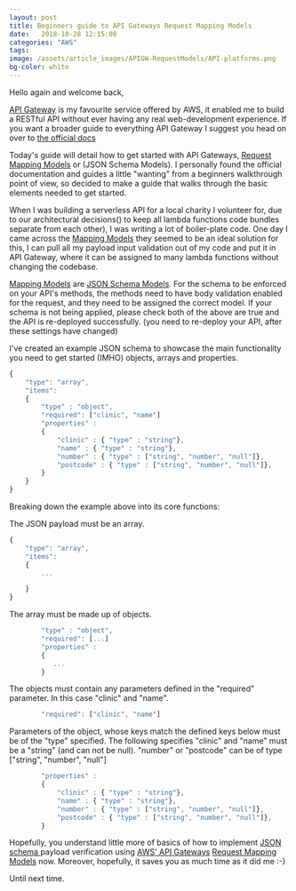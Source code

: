 ```yaml
---
layout: post
title: Beginners guide to API Gateways Request Mapping Models
date:   2018-10-28 12:15:00
categories: "AWS" 
tags:
image: /assets/article_images/APIGW-RequestModels/API-platforms.png
bg-color: white
---
```


Hello again and welcome back, 

[API Gateway](https://aws.amazon.com/api-gateway/) is my favourite service offered by AWS, it enabled me to build a RESTful API without ever having any real web-development experience. If you want a broader guide to everything API Gateway I suggest you head on over to [the official docs](https://docs.aws.amazon.com/apigateway/latest/developerguide/welcome.html)


Today's guide will detail how to get started with API Gateways, [Request Mapping Models](https://docs.aws.amazon.com/apigateway/latest/developerguide/models-mappings.html) or (JSON Schema Models). I personally found the official documentation and guides a little "wanting" from a beginners walkthrough point of view, so decided to make a guide that walks through the basic elements needed to get started.


When I was building a serverless API for a local charity I volunteer for, due to our architectural decisions() to keep all lambda functions code bundles separate from each other), I was writing a lot of boiler-plate code. One day I came across the [Mapping Models](https://docs.aws.amazon.com/apigateway/latest/developerguide/models-mappings.html) they seemed to be an ideal solution for this, I can pull all my payload input validation out of my code and put it in API Gateway, where it can be assigned to many lambda functions without changing the codebase. 


[Mapping Models](https://docs.aws.amazon.com/apigateway/latest/developerguide/models-mappings.html) are [JSON Schema Models](https://json-schema.org/understanding-json-schema/). For the schema to be enforced on your API's methods, the methods need to have body validation enabled for the request, and they need to be assigned the correct model. If your schema is not being applied, please check both of the above are true and the API is re-deployed successfully. (you need to re-deploy your API, after these settings have changed)


I've created an example JSON schema to showcase the main functionality you need to get started (IMHO) objects, arrays and properties. 

```javascript
{
    "type": "array",
    "items": 
    {
        "type" : "object",
        "required": ["clinic", "name"]
        "properties" : 
        {
            "clinic" : { "type" : "string"},
            "name" : { "type" : "string"},
            "number" : { "type" : ["string", "number", "null"]},
            "postcode" : { "type" : ["string", "number", "null"]},      
        }
    }
}

```
Breaking down the example above into its core functions:

The JSON payload must be an array.
```javascript
{
    "type": "array",
    "items": 
    {
        ...

    }
}

```

The array must be made up of objects.
```javascript
        "type" : "object",
        "required": [...]
        "properties" : 
        {
           ...    
        }

```

The objects must contain any parameters defined in the "required" parameter. In this case "clinic" and "name".
```javascript
        "required": ["clinic", "name"]
```

Parameters of the object, whose keys match the defined keys below must be of the "type" specified. The following specifies "clinic" and "name" must be a "string" (and can not be null). "number" or "postcode" can be of type ["string", "number", "null"]
```javascript   
        "properties" : 
        {
            "clinic" : { "type" : "string"},
            "name" : { "type" : "string"},
            "number" : { "type" : ["string", "number", "null"]},
            "postcode" : { "type" : ["string", "number", "null"]},    
        }
```

Hopefully, you understand little more of basics of how to implement [JSON schema ](https://json-schema.org/understanding-json-schema/) payload verification using [AWS' API Gateways](https://aws.amazon.com/api-gateway/) [Request Mapping Models](https://docs.aws.amazon.com/apigateway/latest/developerguide/models-mappings.html) now. Moreover, hopefully, it saves you as much time as it did me :-)

Until next time.